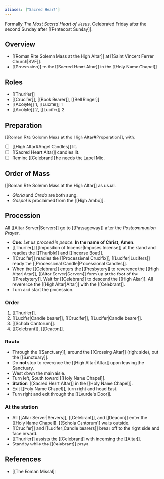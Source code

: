 ```yaml
---
aliases: ["Sacred Heart"]
---
```

Formally _The Most Sacred Heart of Jesus_. Celebrated Friday after the second Sunday after [[Pentecost Sunday]].
## Overview
- [[Roman Rite Solemn Mass at the High Altar]] at [[Saint Vincent Ferrer Church|SVF]].
- [[Procession]] to the [[Sacred Heart Altar]] in the [[Holy Name Chapel]].

## Roles
- [[Thurifer]]
- [[Crucifer]], [[Book Bearer]], [[Bell Ringer]]
- [[Acolyte]] 1, [[Lucifer]] 1
- [[Acolyte]] 2, [[Lucifer]] 2
	
## Preparation
[[Roman Rite Solemn Mass at the High Altar#Preparation]], with:

- [ ] [[High Altar#Angel Candles]] lit.
- [ ] [[Sacred Heart Altar]] candles lit.
- [ ] Remind [[Celebrant]] he needs the Lapel Mic.

## Order of Mass
[[Roman Rite Solemn Mass at the High Altar]] as usual.

- _Gloria_ and _Credo_ are both sung.
- _Gospel_ is proclaimed from the [[High Ambo]].

## Procession
All [[Altar Server|Servers]] go to [[Passageway]] after the _Postcommunion Prayer_.

- **Cue**: _Let us proceed in peace._ **In the name of Christ, Amen**.
- [[Thurifer]] [[Imposition of Incense|Imposes Incense]] at the stand and readies the [[Thurible]] and [[Incense Boat]].
- [[Crucifer]] readies the [[Processional Crucifix]], [[Lucifer|Lucifers]] ready the [[Processional Candle|Processional Candles]].
- When the [[Celebrant]] enters the [[Presbytery]] to reverence the [[High Altar|Altar]], [[Altar Server|Servers]] form up at the foot of the [[Presbytery]]. Wait for [[Celebrant]] to descend the [[High Altar]]. All reverence the [[High Altar|Altar]] with the [[Celebrant]].
- Turn and start the procession.

### Order
1. [[Thurifer]].
2. [[Lucifer|Candle bearer]], [[Crucifer]], [[Lucifer|Candle bearer]].
3. [[Schola Cantorum]].
4. [[Celebrant]], [[Deacon]].

### Route
- Through the [[Sanctuary]], around the [[Crossing Altar]] (right side), out the [[Sanctuary]].
- Do **not** stop to reverence the [[High Altar|Altar]] upon leaving the Sanctuary.
- West down the main aisle.
- Turn left, South toward [[Holy Name Chapel]].
- **Station**: [[Sacred Heart Altar]] in the [[Holy Name Chapel]].
- Exit [[Holy Name Chapel]], turn right and head East.
- Turn right and exit through the [[Lourde's Door]].

### At the station
- All [[Altar Server|Servers]], [[Celebrant]], and [[Deacon]] enter the [[Holy Name Chapel]]. [[Schola Cantorum]] waits outside.
- [[Crucifer]] and [[Lucifer|Candle bearers]] break off to the right side and face inward.
- [[Thurifer]] assists the [[Celebrant]] with incensing the [[Altar]].
- Standby while the [[Celebrant]] prays.

## References
- [[The Roman Missal]]